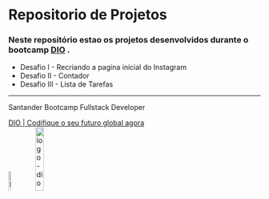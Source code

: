 # Repositorio de Projetos

### Neste repositório estao os projetos desenvolvidos durante o bootcamp [DIO](https://web.dio.me/home) .

 - Desafio I - Recriando a pagina inicial do Instagram 
 - Desafio II - Contador
 - Desafio III - Lista de Tarefas   
 





<hr>      
Santander Bootcamp Fullstack Developer   

[DIO | Codifique o seu futuro global agora](https://web.dio.me/home)   
<img src="https://hermes.digitalinnovation.one/tracks/800fd098-3eef-45e9-9544-544ae396076c.png" alt="logo-bootcamp-santander" width="10%">
<img src="https://hermes.digitalinnovation.one/assets/diome/logo.svg" alt="logo-dio" width="18%">
